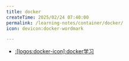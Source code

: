 ```yaml
---
title: docker
createTime: 2025/02/24 07:40:00
permalink: /learning-notes/container/docker/
icon: devicon:docker-wordmark

---
```

- [:[logos:docker-icon]:docker学习](/csdiy/tools-must/docker/)